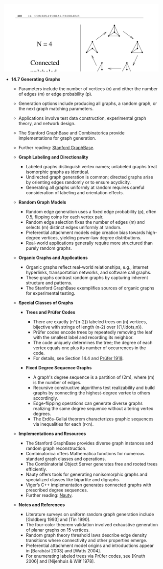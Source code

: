 ![ADM-ch14-combinatorials-graph-generation](ADM-ch14-combinatorials-graph-generation.best.png)

- **14.7 Generating Graphs**  
  - Parameters include the number of vertices \(n\) and either the number of edges \(m\) or edge probability \(p\).  
  - Generation options include producing all graphs, a random graph, or the next graph matching parameters.  
  - Applications involve test data construction, experimental graph theory, and network design.  
  - The Stanford GraphBase and Combinatorica provide implementations for graph generation.  
  - Further reading: [Stanford GraphBase](http://theory.stanford.edu/sgb/).

  - **Graph Labeling and Directionality**  
    - Labeled graphs distinguish vertex names; unlabeled graphs treat isomorphic graphs as identical.  
    - Undirected graph generation is common; directed graphs arise by orienting edges randomly or to ensure acyclicity.  
    - Generating all graphs uniformly at random requires careful consideration of labeling and orientation effects.

  - **Random Graph Models**  
    - Random edge generation uses a fixed edge probability \(p\), often 0.5, flipping coins for each vertex pair.  
    - Random edge selection fixes the number of edges \(m\) and selects \(m\) distinct edges uniformly at random.  
    - Preferential attachment models edge creation bias towards high-degree vertices, yielding power-law degree distributions.  
    - Real-world applications generally require more structured than purely random graphs.

  - **Organic Graphs and Applications**  
    - Organic graphs reflect real-world relationships, e.g., internet hyperlinks, transportation networks, and software call graphs.  
    - These graphs contrast random graphs by capturing inherent structure and patterns.  
    - The Stanford GraphBase exemplifies sources of organic graphs for experimental testing.

  - **Special Classes of Graphs**  
    - **Trees and Prüfer Codes**  
      - There are exactly \(n^{n-2}\) labeled trees on \(n\) vertices, bijective with strings of length \(n-2\) over \(\{1,\ldots,n\}\).  
      - Prüfer codes encode trees by repeatedly removing the leaf with the smallest label and recording its neighbor.  
      - The code uniquely determines the tree; the degree of each vertex equals one plus its number of occurrences in the code.  
      - For details, see Section 14.4 and [Prüfer 1918](https://doi.org/10.1515/crll.1918.146.142).  

    - **Fixed Degree Sequence Graphs**  
      - A graph's degree sequence is a partition of \(2m\), where \(m\) is the number of edges.  
      - Recursive constructive algorithms test realizability and build graphs by connecting the highest-degree vertex to others accordingly.  
      - Edge-flipping operations can generate diverse graphs realizing the same degree sequence without altering vertex degrees.  
      - The Erdős-Gallai theorem characterizes graphic sequences via inequalities for each \(r<n\).

  - **Implementations and Resources**  
    - The Stanford GraphBase provides diverse graph instances and random graph reconstruction.  
    - Combinatorica offers Mathematica functions for numerous standard graph classes and operations.  
    - The Combinatorial Object Server generates free and rooted trees efficiently.  
    - Nauty offers tools for generating nonisomorphic graphs and specialized classes like bipartite and digraphs.  
    - Viger’s C++ implementation generates connected graphs with prescribed degree sequences.  
    - Further reading: [Nauty](http://cs.anu.edu.au/~bdm/nauty/).

  - **Notes and References**  
    - Literature surveys on uniform random graph generation include [Goldberg 1993] and [Tin 1990].  
    - The four-color theorem validation involved exhaustive generation of planar graphs on 15 vertices.  
    - Random graph theory threshold laws describe edge density transitions where connectivity and other properties emerge.  
    - Preferential attachment model origins and introductions appear in [Barabási 2003] and [Watts 2004].  
    - For enumerating labeled trees via Prüfer codes, see [Knuth 2006] and [Nijenhuis & Wilf 1978].

